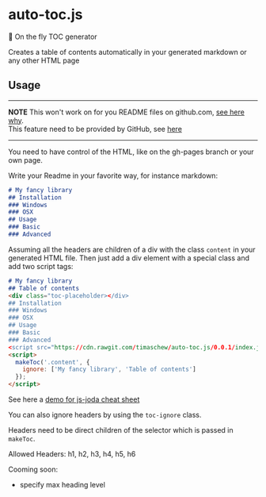 # auto-toc.js
:book: On the fly TOC generator

Creates a table of contents automatically in your generated markdown or any other HTML page

## Usage

---

__NOTE__ This won't work on for you README files on github.com, [see here why](http://stackoverflow.com/questions/21340803/embed-javascript-in-github-readme-md).  
This feature need to be provided by GitHub, see [here](https://github.com/isaacs/github/issues/215)

--- 

You need to have control of the HTML, like on the gh-pages branch or your own page.


Write your Readme in your favorite way, for instance markdown:

```md
# My fancy library
## Installation
### Windows
### OSX
## Usage
### Basic
### Advanced
```

Assuming all the headers are children of a div with the class `content` in your generated HTML file.
Then just add a div element with a special class and add two script tags:

```md
# My fancy library
## Table of contents
<div class="toc-placeholder></div>
## Installation
### Windows
### OSX
## Usage
### Basic
### Advanced
<script src="https://cdn.rawgit.com/timaschew/auto-toc.js/0.0.1/index.js"></script>
<script>
  makeToc('.content', {
    ignore: ['My fancy library', 'Table of contents']
  });
</script>
```

See here a [demo for js-joda cheat sheet](http://timaschew.github.io/auto-toc.js/)

You can also ignore headers by using the `toc-ignore` class.

Headers need to be direct children of the selector which is passed in `makeToc`.

Allowed Headers: h1, h2, h3, h4, h5, h6

Cooming soon:
- specify max heading level
